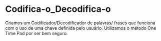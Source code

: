 # Codifica-o_Decodifica-o
Criamos um Codificador/Decodificador de palavras/ frases que funciona com o uso de uma chave definida pelo usuário. Utilizamos o método One Time Pad por ser bem seguro.
